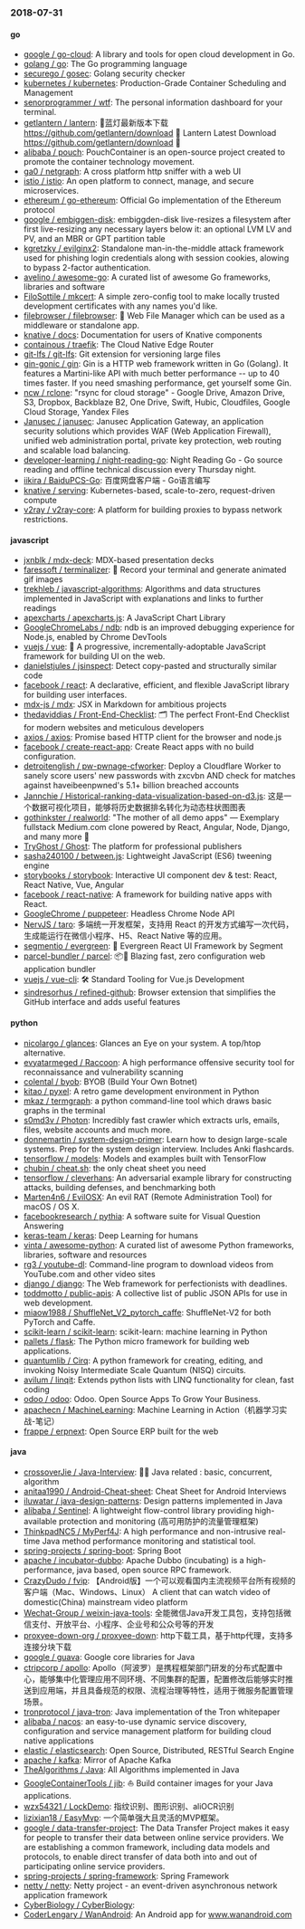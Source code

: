 ### 2018-07-31

#### go
* [google / go-cloud](https://github.com/google/go-cloud): A library and tools for open cloud development in Go.
* [golang / go](https://github.com/golang/go): The Go programming language
* [securego / gosec](https://github.com/securego/gosec): Golang security checker
* [kubernetes / kubernetes](https://github.com/kubernetes/kubernetes): Production-Grade Container Scheduling and Management
* [senorprogrammer / wtf](https://github.com/senorprogrammer/wtf): The personal information dashboard for your terminal.
* [getlantern / lantern](https://github.com/getlantern/lantern): 🔴蓝灯最新版本下载 https://github.com/getlantern/download 🔴 Lantern Latest Download https://github.com/getlantern/download 🔴
* [alibaba / pouch](https://github.com/alibaba/pouch): PouchContainer is an open-source project created to promote the container technology movement.
* [ga0 / netgraph](https://github.com/ga0/netgraph): A cross platform http sniffer with a web UI
* [istio / istio](https://github.com/istio/istio): An open platform to connect, manage, and secure microservices.
* [ethereum / go-ethereum](https://github.com/ethereum/go-ethereum): Official Go implementation of the Ethereum protocol
* [google / embiggen-disk](https://github.com/google/embiggen-disk): embiggden-disk live-resizes a filesystem after first live-resizing any necessary layers below it: an optional LVM LV and PV, and an MBR or GPT partition table
* [kgretzky / evilginx2](https://github.com/kgretzky/evilginx2): Standalone man-in-the-middle attack framework used for phishing login credentials along with session cookies, alowing to bypass 2-factor authentication.
* [avelino / awesome-go](https://github.com/avelino/awesome-go): A curated list of awesome Go frameworks, libraries and software
* [FiloSottile / mkcert](https://github.com/FiloSottile/mkcert): A simple zero-config tool to make locally trusted development certificates with any names you'd like.
* [filebrowser / filebrowser](https://github.com/filebrowser/filebrowser): 📁 Web File Manager which can be used as a middleware or standalone app.
* [knative / docs](https://github.com/knative/docs): Documentation for users of Knative components
* [containous / traefik](https://github.com/containous/traefik): The Cloud Native Edge Router
* [git-lfs / git-lfs](https://github.com/git-lfs/git-lfs): Git extension for versioning large files
* [gin-gonic / gin](https://github.com/gin-gonic/gin): Gin is a HTTP web framework written in Go (Golang). It features a Martini-like API with much better performance -- up to 40 times faster. If you need smashing performance, get yourself some Gin.
* [ncw / rclone](https://github.com/ncw/rclone): "rsync for cloud storage" - Google Drive, Amazon Drive, S3, Dropbox, Backblaze B2, One Drive, Swift, Hubic, Cloudfiles, Google Cloud Storage, Yandex Files
* [Janusec / janusec](https://github.com/Janusec/janusec): Janusec Application Gateway, an application security solutions which provides WAF (Web Application Firewall), unified web administration portal, private key protection, web routing and scalable load balancing.
* [developer-learning / night-reading-go](https://github.com/developer-learning/night-reading-go): Night Reading Go - Go source reading and offline technical discussion every Thursday night.
* [iikira / BaiduPCS-Go](https://github.com/iikira/BaiduPCS-Go): 百度网盘客户端 - Go语言编写
* [knative / serving](https://github.com/knative/serving): Kubernetes-based, scale-to-zero, request-driven compute
* [v2ray / v2ray-core](https://github.com/v2ray/v2ray-core): A platform for building proxies to bypass network restrictions.

#### javascript
* [jxnblk / mdx-deck](https://github.com/jxnblk/mdx-deck): MDX-based presentation decks
* [faressoft / terminalizer](https://github.com/faressoft/terminalizer): 🦄 Record your terminal and generate animated gif images
* [trekhleb / javascript-algorithms](https://github.com/trekhleb/javascript-algorithms): Algorithms and data structures implemented in JavaScript with explanations and links to further readings
* [apexcharts / apexcharts.js](https://github.com/apexcharts/apexcharts.js): A JavaScript Chart Library
* [GoogleChromeLabs / ndb](https://github.com/GoogleChromeLabs/ndb): ndb is an improved debugging experience for Node.js, enabled by Chrome DevTools
* [vuejs / vue](https://github.com/vuejs/vue): 🖖 A progressive, incrementally-adoptable JavaScript framework for building UI on the web.
* [danielstjules / jsinspect](https://github.com/danielstjules/jsinspect): Detect copy-pasted and structurally similar code
* [facebook / react](https://github.com/facebook/react): A declarative, efficient, and flexible JavaScript library for building user interfaces.
* [mdx-js / mdx](https://github.com/mdx-js/mdx): JSX in Markdown for ambitious projects
* [thedaviddias / Front-End-Checklist](https://github.com/thedaviddias/Front-End-Checklist): 🗂 The perfect Front-End Checklist for modern websites and meticulous developers
* [axios / axios](https://github.com/axios/axios): Promise based HTTP client for the browser and node.js
* [facebook / create-react-app](https://github.com/facebook/create-react-app): Create React apps with no build configuration.
* [detroitenglish / pw-pwnage-cfworker](https://github.com/detroitenglish/pw-pwnage-cfworker): Deploy a Cloudflare Worker to sanely score users' new passwords with zxcvbn AND check for matches against haveibeenpwned's 5.1+ billion breached accounts
* [Jannchie / Historical-ranking-data-visualization-based-on-d3.js](https://github.com/Jannchie/Historical-ranking-data-visualization-based-on-d3.js): 这是一个数据可视化项目，能够将历史数据排名转化为动态柱状图图表
* [gothinkster / realworld](https://github.com/gothinkster/realworld): "The mother of all demo apps" — Exemplary fullstack Medium.com clone powered by React, Angular, Node, Django, and many more 🏅
* [TryGhost / Ghost](https://github.com/TryGhost/Ghost): The platform for professional publishers
* [sasha240100 / between.js](https://github.com/sasha240100/between.js): Lightweight JavaScript (ES6) tweening engine
* [storybooks / storybook](https://github.com/storybooks/storybook): Interactive UI component dev & test: React, React Native, Vue, Angular
* [facebook / react-native](https://github.com/facebook/react-native): A framework for building native apps with React.
* [GoogleChrome / puppeteer](https://github.com/GoogleChrome/puppeteer): Headless Chrome Node API
* [NervJS / taro](https://github.com/NervJS/taro): 多端统一开发框架，支持用 React 的开发方式编写一次代码，生成能运行在微信小程序、H5、React Native 等的应用。
* [segmentio / evergreen](https://github.com/segmentio/evergreen): 🌲 Evergreen React UI Framework by Segment
* [parcel-bundler / parcel](https://github.com/parcel-bundler/parcel): 📦🚀 Blazing fast, zero configuration web application bundler
* [vuejs / vue-cli](https://github.com/vuejs/vue-cli): 🛠️ Standard Tooling for Vue.js Development
* [sindresorhus / refined-github](https://github.com/sindresorhus/refined-github): Browser extension that simplifies the GitHub interface and adds useful features

#### python
* [nicolargo / glances](https://github.com/nicolargo/glances): Glances an Eye on your system. A top/htop alternative.
* [evyatarmeged / Raccoon](https://github.com/evyatarmeged/Raccoon): A high performance offensive security tool for reconnaissance and vulnerability scanning
* [colental / byob](https://github.com/colental/byob): BYOB (Build Your Own Botnet)
* [kitao / pyxel](https://github.com/kitao/pyxel): A retro game development environment in Python
* [mkaz / termgraph](https://github.com/mkaz/termgraph): a python command-line tool which draws basic graphs in the terminal
* [s0md3v / Photon](https://github.com/s0md3v/Photon): Incredibly fast crawler which extracts urls, emails, files, website accounts and much more.
* [donnemartin / system-design-primer](https://github.com/donnemartin/system-design-primer): Learn how to design large-scale systems. Prep for the system design interview. Includes Anki flashcards.
* [tensorflow / models](https://github.com/tensorflow/models): Models and examples built with TensorFlow
* [chubin / cheat.sh](https://github.com/chubin/cheat.sh): the only cheat sheet you need
* [tensorflow / cleverhans](https://github.com/tensorflow/cleverhans): An adversarial example library for constructing attacks, building defenses, and benchmarking both
* [Marten4n6 / EvilOSX](https://github.com/Marten4n6/EvilOSX): An evil RAT (Remote Administration Tool) for macOS / OS X.
* [facebookresearch / pythia](https://github.com/facebookresearch/pythia): A software suite for Visual Question Answering
* [keras-team / keras](https://github.com/keras-team/keras): Deep Learning for humans
* [vinta / awesome-python](https://github.com/vinta/awesome-python): A curated list of awesome Python frameworks, libraries, software and resources
* [rg3 / youtube-dl](https://github.com/rg3/youtube-dl): Command-line program to download videos from YouTube.com and other video sites
* [django / django](https://github.com/django/django): The Web framework for perfectionists with deadlines.
* [toddmotto / public-apis](https://github.com/toddmotto/public-apis): A collective list of public JSON APIs for use in web development.
* [miaow1988 / ShuffleNet_V2_pytorch_caffe](https://github.com/miaow1988/ShuffleNet_V2_pytorch_caffe): ShuffleNet-V2 for both PyTorch and Caffe.
* [scikit-learn / scikit-learn](https://github.com/scikit-learn/scikit-learn): scikit-learn: machine learning in Python
* [pallets / flask](https://github.com/pallets/flask): The Python micro framework for building web applications.
* [quantumlib / Cirq](https://github.com/quantumlib/Cirq): A python framework for creating, editing, and invoking Noisy Intermediate Scale Quantum (NISQ) circuits.
* [avilum / linqit](https://github.com/avilum/linqit): Extends python lists with LINQ functionality for clean, fast coding
* [odoo / odoo](https://github.com/odoo/odoo): Odoo. Open Source Apps To Grow Your Business.
* [apachecn / MachineLearning](https://github.com/apachecn/MachineLearning): Machine Learning in Action（机器学习实战-笔记）
* [frappe / erpnext](https://github.com/frappe/erpnext): Open Source ERP built for the web

#### java
* [crossoverJie / Java-Interview](https://github.com/crossoverJie/Java-Interview): 👨‍🎓 Java related : basic, concurrent, algorithm
* [anitaa1990 / Android-Cheat-sheet](https://github.com/anitaa1990/Android-Cheat-sheet): Cheat Sheet for Android Interviews
* [iluwatar / java-design-patterns](https://github.com/iluwatar/java-design-patterns): Design patterns implemented in Java
* [alibaba / Sentinel](https://github.com/alibaba/Sentinel): A lightweight flow-control library providing high-available protection and monitoring (高可用防护的流量管理框架)
* [ThinkpadNC5 / MyPerf4J](https://github.com/ThinkpadNC5/MyPerf4J): A high performance and non-intrusive real-time Java method performance monitoring and statistical tool.
* [spring-projects / spring-boot](https://github.com/spring-projects/spring-boot): Spring Boot
* [apache / incubator-dubbo](https://github.com/apache/incubator-dubbo): Apache Dubbo (incubating) is a high-performance, java based, open source RPC framework.
* [CrazyDudo / fvip](https://github.com/CrazyDudo/fvip): 【Android版】一个可以观看国内主流视频平台所有视频的客户端（Mac、Windows、Linux） A client that can watch video of domestic(China) mainstream video platform
* [Wechat-Group / weixin-java-tools](https://github.com/Wechat-Group/weixin-java-tools): 全能微信Java开发工具包，支持包括微信支付、开放平台、小程序、企业号和公众号等的开发
* [proxyee-down-org / proxyee-down](https://github.com/proxyee-down-org/proxyee-down): http下载工具，基于http代理，支持多连接分块下载
* [google / guava](https://github.com/google/guava): Google core libraries for Java
* [ctripcorp / apollo](https://github.com/ctripcorp/apollo): Apollo（阿波罗）是携程框架部门研发的分布式配置中心，能够集中化管理应用不同环境、不同集群的配置，配置修改后能够实时推送到应用端，并且具备规范的权限、流程治理等特性，适用于微服务配置管理场景。
* [tronprotocol / java-tron](https://github.com/tronprotocol/java-tron): Java implementation of the Tron whitepaper
* [alibaba / nacos](https://github.com/alibaba/nacos): an easy-to-use dynamic service discovery, configuration and service management platform for building cloud native applications
* [elastic / elasticsearch](https://github.com/elastic/elasticsearch): Open Source, Distributed, RESTful Search Engine
* [apache / kafka](https://github.com/apache/kafka): Mirror of Apache Kafka
* [TheAlgorithms / Java](https://github.com/TheAlgorithms/Java): All Algorithms implemented in Java
* [GoogleContainerTools / jib](https://github.com/GoogleContainerTools/jib): ⛵️ Build container images for your Java applications.
* [wzx54321 / LockDemo](https://github.com/wzx54321/LockDemo): 指纹识别、图形识别、aliOCR识别
* [lizixian18 / EasyMvp](https://github.com/lizixian18/EasyMvp): 一个简单强大且灵活的MVP框架。
* [google / data-transfer-project](https://github.com/google/data-transfer-project): The Data Transfer Project makes it easy for people to transfer their data between online service providers. We are establishing a common framework, including data models and protocols, to enable direct transfer of data both into and out of participating online service providers.
* [spring-projects / spring-framework](https://github.com/spring-projects/spring-framework): Spring Framework
* [netty / netty](https://github.com/netty/netty): Netty project - an event-driven asynchronous network application framework
* [CyberBiology / CyberBiology](https://github.com/CyberBiology/CyberBiology): 
* [CoderLengary / WanAndroid](https://github.com/CoderLengary/WanAndroid): An Android app for www.wanandroid.com
